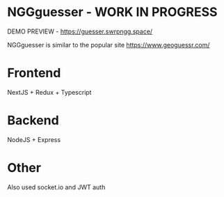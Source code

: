# NGGguesser - WORK IN PROGRESS
DEMO PREVIEW - https://guesser.swrpngg.space/ 


NGGguesser is similar to the popular site https://www.geoguessr.com/

# Frontend
NextJS + Redux + Typescript
# Backend
NodeJS + Express
# Other
Also used socket.io and JWT auth
